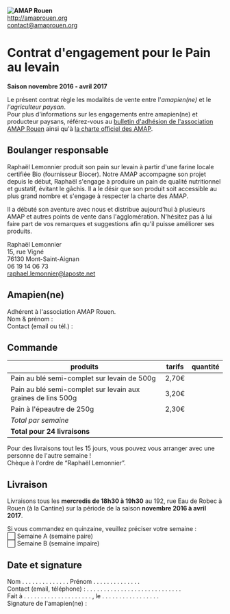 **![AMAP Rouen](assets/images/logo-amap-rouen-small.png)**  
http://amaprouen.org  
contact@amaprouen.org

# Contrat d'engagement pour le Pain au levain

**Saison novembre 2016 - avril 2017**

Le présent contrat règle les modalités de vente entre l'*amapien(ne)* et le *l'agriculteur paysan*.  
Pour plus d'informations sur les engagements entre amapien(ne) et producteur paysans, référez-vous au [bulletin d'adhésion de l'association AMAP Rouen](bulletin-adhesion-amap-rouen) ainsi qu'à [la charte officiel des AMAP](http://miramap.org/IMG/pdf/charte_des_amap_mars_2014-2.pdf).

## Boulanger responsable
Raphaël Lemonnier produit son pain sur levain à partir d'une farine locale certifiée Bio (fournisseur Biocer). Notre AMAP accompagne son projet depuis le début, Raphaël s'engage à produire un pain de qualité nutritionnel et gustatif, évitant le gâchis. Il a le désir que son produit soit accessible au plus grand nombre et s'engage à respecter la charte des AMAP.  

Il a débuté son aventure avec nous et distribue aujourd'hui à plusieurs AMAP et autres points de vente dans l'agglomération. N'hésitez pas à lui faire part de vos remarques et suggestions afin qu'il puisse améliorer ses produits.

Raphaël Lemonnier  
15, rue Vigné  
76130 Mont-Saint-Aignan  
06 19 14 06 73  
raphael.lemonnier@laposte.net

## Amapien(ne)
Adhérent à l'association AMAP Rouen.  
Nom & prénom :  
Contact (email ou tél.) : 

## Commande

| produits                                                     | tarifs | quantité  | 
|--------------------------------------------------------------|--------|-----------|
| Pain au blé semi-complet sur levain de 500g                  | 2,70€  |           |
| Pain au blé semi-complet sur levain aux graines de lins 500g | 3,20€  |           |
| Pain à l'épeautre de 250g                                    | 2,30€  |           |
| *Total par semaine*                                          |        |           |
| **Total pour 24 livraisons**                                 |        |           |


Pour des livraisons tout les 15 jours, vous pouvez vous arranger avec une personne de l'autre semaine !  
Chèque à l'ordre de “Raphaël Lemonnier”.

## Livraison
Livraisons tous les **mercredis de 18h30 à 19h30** au 192, rue Eau de Robec à Rouen (à la Cantine) sur la période de la saison **novembre 2016 à avril 2017**.

Si vous commandez en quinzaine, veuillez préciser votre semaine :   
⬜ Semaine A (semaine paire)  
⬜ Semaine B  (semaine impaire)  

## Date et signature
Nom . . . . . . . . . . . . . . Prénom  . . . . . . . . . . . . . .  
Contact (email, téléphone) :  . . . . . . . . . . . . . . . . . . . . . . . . . . . .  
Fait à . . . . . . . . . . . . . . . . . . . . , le . . . . . . . . . . . . . . . . .  
Signature de l'amapien(ne) :
